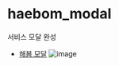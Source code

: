 # haebom_modal
서비스 모달 완성

- [해봄 모달](https://zeroyouth.github.io/haebom_modal/)
![image](https://user-images.githubusercontent.com/86909942/166636155-9538ae09-4e96-4659-a893-4cc0e9959897.png)
